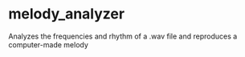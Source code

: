 # melody_analyzer
Analyzes the frequencies and rhythm of a .wav file and reproduces a computer-made melody
